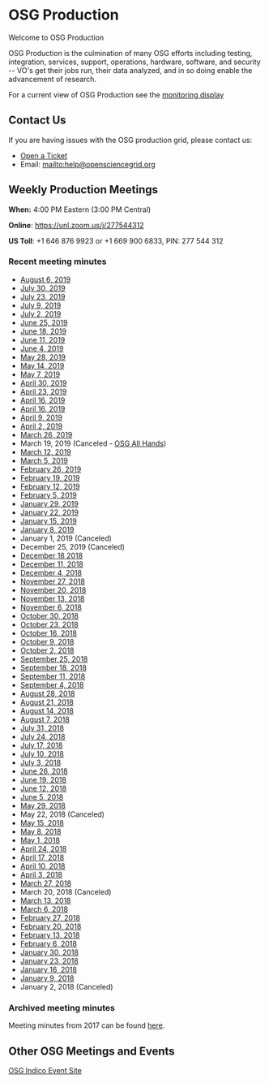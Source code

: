 OSG Production
==============

Welcome to OSG Production

OSG Production is the culmination of many OSG efforts including testing, integration, services, support, operations, hardware, software, and security -- VO's get their jobs run, their data analyzed, and in so doing enable the advancement of research.

For a current view of OSG Production see the [monitoring display](http://display.opensciencegrid.org/)


Contact Us
----------

If you are having issues with the OSG production grid, please contact us:

- [Open a Ticket](http://support.opensciencegrid.org)
- Email: <mailto:help@opensciencegrid.org>


Weekly Production Meetings
--------------------------

**When:** 4:00 PM Eastern (3:00 PM Central)

**Online**: <https://unl.zoom.us/j/277544312>

**US Toll**: +1 646 876 9923  or +1 669 900 6833, PIN: 277 544 312


### Recent meeting minutes ###

- [August 6, 2019](https://docs.google.com/document/d/1xMwBD89nH87lOF3rcpgQ3gsJhZKmNf5R5bBOK3DbsnY/edit?usp=sharing)
- [July 30, 2019](https://docs.google.com/document/d/19fPm13-ql706Bd0CP_SrZg0dpuNZsAfzxSbbqO7IETw/edit?usp=sharing)
- [July 23, 2019](https://docs.google.com/document/d/11510SU9Kgw6KwZ3fa3RYPhiqy8DrDCqJBOI_MVim9FY/edit?usp=sharing)
- [July 9, 2019](https://docs.google.com/document/d/1Ct2JDoB96E0CiPduJKokwSYyRqrfZU64s-RzvdIs0Ys/edit?usp=sharing)
- [July 2, 2019](https://docs.google.com/document/d/1eCPdQbAS6_i4Z0tyMKtBx23LVyWADRSRD5EY14TBz2s/edit?usp=sharing)
- [June 25, 2019](https://docs.google.com/document/d/1IxgIgny3gGJVVtdisyu6zPeCOYIrxoiQEcsHpLFmS3A/edit?usp=sharing)
- [June 18, 2019](https://docs.google.com/document/d/1pOAgWW8__jgn_4NaxEU3QiTFXlJ46pJl6ZpupKOguDQ/edit?usp=sharing)
- [June 11, 2019](https://docs.google.com/document/d/1IqKw4NpTtQ8cFAXVHsNo4w9D-bBva17Vf9xCxzKUIx8/edit?usp=sharing)
- [June 4, 2019](https://docs.google.com/document/d/17CJcpgQgtqMQEjnx6hticcRpJNmjJsuy41r2w2qFQx4/edit?usp=sharing)
- [May 28, 2019](https://docs.google.com/document/d/1zLL4VFIm2n5lhJ5nnX9njcr_BfHvTB1xMelCUs22qoI/edit?usp=sharing)
- [May 14, 2019](https://docs.google.com/document/d/1SloMd8iJ7lx9FIPvbsVGCvu6FVXCeehBo6EqElUchSo/edit?usp=sharing)
- [May 7, 2019](https://docs.google.com/document/d/1BQivRg8wo-SN5H8iuWx6hE8pS0P4j8Gth40A2YKCWm4/edit?usp=sharing)
- [April 30, 2019](https://docs.google.com/document/d/1ZV7Tzgf10AUM3YGf5iY_ddUzkli1WPtTtgYRmIOFVic/edit?usp=sharing)
- [April 23, 2019](https://docs.google.com/document/d/16iDswSx4ZGwZmrSvK2AExQa_K4mNErDfImw2vfSxF_Q/edit?usp=sharing)
- [April 16, 2019](https://docs.google.com/document/d/1rAKK32LK9Ry2mmuuHPdxPUpJRu9eYqBu-UcbQ5-1tbE/edit?usp=sharing)
- [April 16, 2019](https://docs.google.com/document/d/1rAKK32LK9Ry2mmuuHPdxPUpJRu9eYqBu-UcbQ5-1tbE/edit?usp=sharing)
- [April 9, 2019](https://docs.google.com/document/d/1Q_RnfqoGJ76aSxfOOJRtI27zBWfIrPQRAjetDM9Wwn0/edit?usp=sharing)
- [April 2, 2019](https://docs.google.com/document/d/1_Gc_WdxB1Oc6lxA3F23GOnyUO_7JHEO5fN5M4W673WY/edit?usp=sharing)
- [March 26, 2019](https://docs.google.com/document/d/1d0GZMtaaxG_AggOjkBYC-VvVBUuTaLCGnnR4WJBzf-U/edit?usp=sharing)
- March 19, 2019 (Canceled - [OSG All Hands](https://opensciencegrid.org/all-hands/2019/))
- [March 12, 2019](https://docs.google.com/document/d/1g9WmMH31HhHQSeO2RBkgMWDkDmHXiVVIfsHHtj0INhA/edit?usp=sharing)
- [March 5, 2019](https://docs.google.com/document/d/1t84JNgglXOI2Zoz2ylkWDLmfkllrqrinAnFh7bhA4sU/edit?usp=sharing)
- [February 26, 2019](https://docs.google.com/document/d/1SfCu2S4QpwcOc3TokGozaypTcq-sMEZPa6ETyAjV8LU/edit?usp=sharing)
- [February 19, 2019](https://docs.google.com/document/d/1fhNh32396p2ikFd1FJ_9lzBIBxHJCS96EKaSOjA2Ndo/edit?usp=sharing)
- [February 12, 2019](https://docs.google.com/document/d/1yCMsYlsHI562hDfCtBe6_1KQ69pQZKQBcf-iobq9qy8/edit?usp=sharing)
- [February 5, 2019](https://docs.google.com/document/d/1xb44xgJQAv6rdxytasGenAVrYluGRMreEYlh3onq9YI/edit?usp=sharing)
- [January 29, 2019](https://docs.google.com/document/d/1BKPvbdyJ5T8T-AQr75BxcIt4d8m1kNTBeopsu-ZEV5Y/edit?usp=sharing)
- [January 22, 2019](https://docs.google.com/document/d/1BeIETyHuGrw146ISfz_5fSSzipVFVvsfMr59-Ku6WLY/edit?usp=sharing)
- [January 15, 2019](https://docs.google.com/document/d/1tHRMPPY8jL-7WIiZMM1mRRvNoz5efsgJfVb2QhZZi6Q/edit?usp=sharing)
- [January 8, 2019](https://docs.google.com/document/d/1qr0ihzVMSR4CgFli0ZS7bqRxiBj0EXxCmZZmpaars_E/edit?usp=sharing)
- January 1, 2019 (Canceled)
- December 25, 2019 (Canceled)
- [December 18 2018](https://docs.google.com/document/d/1oFb3qrtVwkFhIQCcm3q9hOuP5I6g4xDDH4GmbUFjBbo/edit?usp=sharing)
- [December 11, 2018](https://docs.google.com/document/d/1Zx3BceVWCM4QWyzj6auQ5_DritLnt7Etwx66h8zqtrQ/edit?usp=sharing)
- [December 4, 2018](https://docs.google.com/document/d/1aRA7Vjpd_E6rNaHqtgSEO9inWFceDEc1NO-qPeIGkh8/edit?usp=sharing)
- [November 27, 2018](https://docs.google.com/document/d/1YRX3PWUtbOUCGp3lQkriWQ-1VxGAAVZgqXt0nFoe2-Y/edit?usp=sharing)
- [November 20, 2018](https://docs.google.com/document/d/1DdhxRDVF_uNzgQ8JzQGiRotG_VcLwHMApQFRA_HohVA/edit?usp=sharing)
- [November 13, 2018](https://docs.google.com/document/d/1-b2Wiqf5a1fis90YO1L0kryQ8R4t9ZEgmmb_Xn5Bwoo/edit?usp=sharing)
- [November 6, 2018](https://docs.google.com/document/d/15IOKmHVVdJvWtL2jPa2ZxsYmFPef7tEvl6Sxc2R8_ao/edit?usp=sharing)
- [October 30, 2018](https://docs.google.com/document/d/1kK4NYt1PGFPZ0qiBg30rMn3hEOQFjFLMJZK0o9Sv_Ms/edit?usp=sharing)
- [October 23, 2018](https://docs.google.com/document/d/1K_YcozmICEZmOkGRVZVUA135EsKDXyIFuzcD28KGPFM/edit?usp=sharing)
- [October 16, 2018](https://docs.google.com/document/d/13Y8expfYlN10jtW-Vjpj5DwlMUvabUmNcX5rhvT26r8/edit?usp=sharing)
- [October 9, 2018](https://docs.google.com/document/d/17oqvaMbUfkry6WzIpguTeg7DWUigJl5q-8MXix2oRMk/edit)
- [October 2, 2018](https://docs.google.com/document/d/19CFmX5iIbksBL6pZjQX4_0a8gL4Lai3WHPQVrRygqGs/edit?usp=sharing)
- [September 25, 2018](https://docs.google.com/document/d/1lI_RC1GEm4ejWZn3h9iIf-Zx_3QSMp-9ZGc32y7SuEg/edit?usp=sharing)
- [September 18, 2018](https://docs.google.com/document/d/1L1U3Md7o520UwJ4sKHU7KOzyDX1-qzbKC-AkIWX4V2c/edit?usp=sharing)
- [September 11, 2018](https://docs.google.com/document/d/1V7qgVKxqozQBqxGoUkhN9_fddgJaDTqXjcw7s57-JKc/edit?usp=sharing)
- [September 4, 2018](https://docs.google.com/document/d/15WLy7RDJgwV_OSZeyPHOOAzl7pkklREjxuB89AWv1_k/edit?usp=sharing)
- [August 28, 2018](https://docs.google.com/document/d/163cdsnFf-JgIOFR5L7mzlHwtZMpEqmfRmkcnJVwl9wQ/edit?usp=sharing)
- [August 21, 2018](https://docs.google.com/document/d/1tTdmuI1Aclz-iG-NFexhYFjLGeeSTWSCfSwbiJbGQsU/edit?usp=sharing)
- [August 14, 2018](https://docs.google.com/document/d/1uZ7gCvDupcRB2fgXk07_tH0BfT_lx1NPEDuyTpOvJj4/edit?usp=sharing)
- [August 7, 2018](https://docs.google.com/document/d/1FbUFvA1SCaB_lVGhkHU78NF-LGbdtruX-2RF-PQp8xw/edit?usp=sharing)
- [July 31, 2018](https://docs.google.com/document/d/16uU3Yz-mg6r3THfi3K1o70j-uYS_X7tLJIlLgUIBQHM/edit?usp=sharing)
- [July 24, 2018](https://docs.google.com/document/d/1mselSx1zX_m5vPZopWKr8taV7Qul586fXtyHqI-p9Q8/edit?usp=sharing)
- [July 17, 2018](https://docs.google.com/document/d/1t1We3HYGG9vLbMgw5TkB47Ss4IkqrmRlYAUCndjKSFU/edit?usp=sharing)
- [July 10, 2018](https://docs.google.com/document/d/1iE6TuCWfmkwP4x8hBtFMzAVB-QkDjRLXz8jWOQj5s0M/edit?usp=sharing)
- [July 3, 2018](https://docs.google.com/document/d/131C_871fELm_TzxCRiBw7fOCh1rrNqC_2XZBZwvM2xs/edit?usp=sharing)
- [June 26, 2018](https://docs.google.com/document/d/14OD13gTXNK3TTBlpFkQSRnqhhGCr5QJkVaIe1YFvjbM/edit?usp=sharing)
- [June 19, 2018](https://docs.google.com/document/d/1JDpuP8MTWNm1F0VKMJjizHXvcFGcALs0djsJ9duKWVc/edit?usp=sharing)
- [June 12, 2018](https://docs.google.com/document/d/1DMNnqoREsG7clNtDUbEa3rrZQyWxqbLwXdm23Kew-_U/edit?usp=sharing)
- [June 5, 2018](https://docs.google.com/document/d/1T_HSnA84ZmTV0lc5xfCKYxcfn5ynaaZBqu6AngGJVGE/edit?usp=sharing)
- [May 29, 2018](/WeeklyMinutes/2018/29May2018.md)
- May 22, 2018 (Canceled)
- [May 15, 2018](/WeeklyMinutes/2018/15May2018.md)
- [May 8, 2018](/WeeklyMinutes/2018/08May2018.md)
- [May 1, 2018](/WeeklyMinutes/2018/01May2018.md)
- [April 24, 2018](/WeeklyMinutes/2018/24April2018.md)
- [April 17, 2018](/WeeklyMinutes/2018/17April2018.md)
- [April 10, 2018](/WeeklyMinutes/2018/10April2018.md)
- [April 3, 2018](/WeeklyMinutes/2018/03April2018.md)
- [March 27, 2018](/WeeklyMinutes/2018/27March2018.md)
- March 20, 2018 (Canceled)
- [March 13, 2018](/WeeklyMinutes/2018/13March2018.md)
- [March 6, 2018](/WeeklyMinutes/2018/06March2018.md)
- [February 27, 2018](/WeeklyMinutes/2018/27February2018.md)
- [February 20, 2018](/WeeklyMinutes/2018/20February2018.md)
- [February 13, 2018](/WeeklyMinutes/2018/13February2018.md)
- [February 6, 2018](/WeeklyMinutes/2018/06February2018.md)
- [January 30, 2018](/WeeklyMinutes/2018/30January2018.md)
- [January 23, 2018](/WeeklyMinutes/2018/23January2018.md)
- [January 16, 2018](/WeeklyMinutes/2018/16January2018.md)
- [January 9, 2018](/WeeklyMinutes/2018/09January2018.md)
- January 2, 2018 (Canceled)


### Archived meeting minutes ###

Meeting minutes from 2017 can be found [here](https://github.com/opensciencegrid/production/tree/master/docs/WeeklyMinutes/2017).

Other OSG Meetings and Events
-----------------------------

[OSG Indico Event Site](https://indico.fnal.gov/categoryDisplay.py?categId=86)

